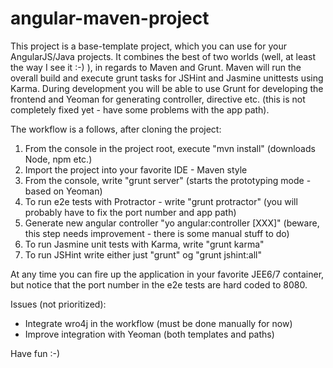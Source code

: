 angular-maven-project
======

This project is a base-template project, which you can use for your AngularJS/Java projects.
It combines the best of two worlds (well, at least the way I see it :-) ), in regards to Maven and Grunt.
Maven will run the overall build and execute grunt tasks for JSHint and Jasmine unittests using Karma.
During development you will be able to use Grunt for developing the frontend and Yeoman for generating controller,
directive etc. (this is not completely fixed yet - have some problems with the app path).

The workflow is a follows, after cloning the project:

1. From the console in the project root, execute "mvn install" (downloads Node, npm etc.)
2. Import the project into your favorite IDE - Maven style
3. From the console, write "grunt server" (starts the prototyping mode - based on Yeoman)
4. To run e2e tests with Protractor - write "grunt protractor" (you will probably have to fix the port number and app path)
5. Generate new angular controller "yo angular:controller [XXX]" (beware, this step needs improvement - there is some manual stuff to do)
6. To run Jasmine unit tests with Karma, write "grunt karma"
7. To run JSHint write either just "grunt" og "grunt jshint:all"

At any time you can fire up the application in your favorite JEE6/7 container, but notice that the port number in the e2e tests
are hard coded to 8080.

Issues (not prioritized):

- Integrate wro4j in the workflow (must be done manually for now)
- Improve integration with Yeoman (both templates and paths)


Have fun :-)
